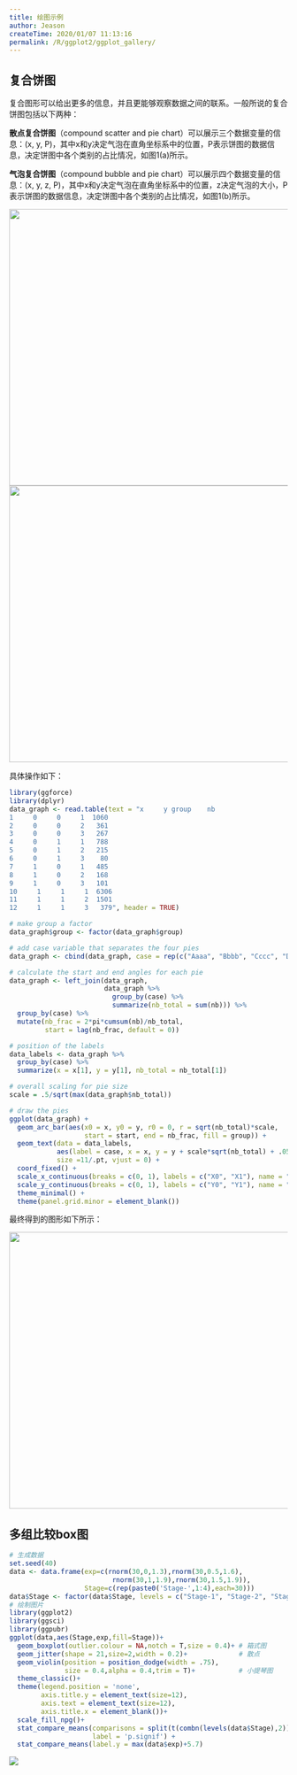 ```yaml
---
title: 绘图示例
author: Jeason
createTime: 2020/01/07 11:13:16
permalink: /R/ggplot2/ggplot_gallery/
---
```

## 复合饼图

复合图形可以给出更多的信息，并且更能够观察数据之间的联系。一般所说的复合饼图包括以下两种：

**散点复合饼图**（compound scatter and pie chart）可以展示三个数据变量的信息：(x, y, P)，其中x和y决定气泡在直角坐标系中的位置，P表示饼图的数据信息，决定饼图中各个类别的占比情况，如图1(a)所示。

**气泡复合饼图**（compound bubble and pie chart）可以展示四个数据变量的信息：(x, y, z, P)，其中x和y决定气泡在直角坐标系中的位置，z决定气泡的大小，P表示饼图的数据信息，决定饼图中各个类别的占比情况，如图1(b)所示。

<div align="center">
  <img src="https://cdn.jsdelivr.net/gh/Moonerss/CDN/paper/pie/P1.png" height="500" width = "600">
  <img src="https://cdn.jsdelivr.net/gh/Moonerss/CDN/paper/pie/P2.png" height="500" width = "600" >
</div>

具体操作如下：

```r
library(ggforce)
library(dplyr)
data_graph <- read.table(text = "x     y group    nb
1     0     0     1  1060
2     0     0     2   361
3     0     0     3   267
4     0     1     1   788
5     0     1     2   215
6     0     1     3    80
7     1     0     1   485
8     1     0     2   168
9     1     0     3   101
10     1     1     1  6306
11     1     1     2  1501
12     1     1     3   379", header = TRUE)

# make group a factor
data_graph$group <- factor(data_graph$group)

# add case variable that separates the four pies
data_graph <- cbind(data_graph, case = rep(c("Aaaa", "Bbbb", "Cccc", "Dddd"), each = 3))

# calculate the start and end angles for each pie
data_graph <- left_join(data_graph,
                        data_graph %>% 
                          group_by(case) %>%
                          summarize(nb_total = sum(nb))) %>%
  group_by(case) %>%
  mutate(nb_frac = 2*pi*cumsum(nb)/nb_total,
         start = lag(nb_frac, default = 0))

# position of the labels
data_labels <- data_graph %>% 
  group_by(case) %>%
  summarize(x = x[1], y = y[1], nb_total = nb_total[1])

# overall scaling for pie size
scale = .5/sqrt(max(data_graph$nb_total))

# draw the pies
ggplot(data_graph) + 
  geom_arc_bar(aes(x0 = x, y0 = y, r0 = 0, r = sqrt(nb_total)*scale,
                   start = start, end = nb_frac, fill = group)) +
  geom_text(data = data_labels,
            aes(label = case, x = x, y = y + scale*sqrt(nb_total) + .05),
            size =11/.pt, vjust = 0) +
  coord_fixed() +
  scale_x_continuous(breaks = c(0, 1), labels = c("X0", "X1"), name = "x axis") +
  scale_y_continuous(breaks = c(0, 1), labels = c("Y0", "Y1"), name = "y axis") +
  theme_minimal() +
  theme(panel.grid.minor = element_blank())
```

最终得到的图形如下所示：

<div align="center">
  <img src="https://cdn.jsdelivr.net/gh/Moonerss/CDN/paper/pie/P3.png" height="500" width = "700">
</div>

## 多组比较box图

```r
# 生成数据
set.seed(40)
data <- data.frame(exp=c(rnorm(30,0,1.3),rnorm(30,0.5,1.6),
                          rnorm(30,1,1.9),rnorm(30,1.5,1.9)),
                   Stage=c(rep(paste0('Stage-',1:4),each=30)))
data$Stage <- factor(data$Stage, levels = c("Stage-1", "Stage-2", "Stage-3", "Stage-4"))
# 绘制图片
library(ggplot2)
library(ggsci)
library(ggpubr)
ggplot(data,aes(Stage,exp,fill=Stage))+
  geom_boxplot(outlier.colour = NA,notch = T,size = 0.4)+ # 箱式图
  geom_jitter(shape = 21,size=2,width = 0.2)+             # 散点
  geom_violin(position = position_dodge(width = .75),
              size = 0.4,alpha = 0.4,trim = T)+           # 小提琴图
  theme_classic()+
  theme(legend.position = 'none',
        axis.title.y = element_text(size=12),
        axis.text = element_text(size=12),
        axis.title.x = element_blank())+
  scale_fill_npg()+
  stat_compare_means(comparisons = split(t(combn(levels(data$Stage),2)),1:nrow(t(combn(levels(data$Stage),2)))),
                     label = 'p.signif') +
  stat_compare_means(label.y = max(data$exp)+5.7)
```

![](https://cdn.jsdelivr.net/gh/Moonerss/CDN/paper/multicompare/pic.jpg)
